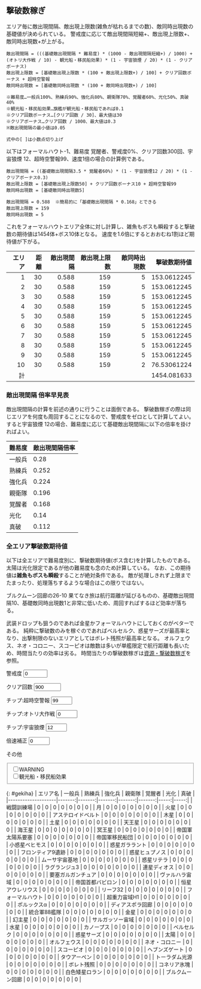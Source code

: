 ## 撃破数稼ぎ

エリア毎に敵出現間隔、敵出現上限数(雑魚が枯れるまでの数)、敵同時出現数の基礎値が決められている。
警戒度に応じて敵出現間隔短縮+、敵出現上限数+、敵同時出現数+が上がる。

```
敵出現間隔 = (((基礎敵出現間隔 * 難易度) * (1000 - 敵出現間隔短縮+) / 1000) + (オトリ大作戦 / 10) - 観光船・移民船効果) * (1 - 宇宙狼煙 / 20) * (1 - クリアボーナス)
敵出現上限数 = [基礎敵出現上限数 * (100 + 敵出現上限数+) / 100] + クリア回数ボーナス + 超時空警報
敵同時出現数 = [基礎敵同時出現数 * (100 + 敵同時出現数+) / 100]

※難易度…一般兵100%、熟練兵90%、強化兵80%、親衛隊70%、覚醒者60%、光化50%、真破40%
※観光船・移民船効果…旗艦が観光船・移民船であれば0.1
※クリア回数ボーナス…[クリア回数 / 30]、最大値は30
※クリアボーナス…クリア回数 / 1000、最大値は0.3
※敵出現間隔の最小値は0.05

式中の[ ]は小数点切り上げ
```

以下はフォーマルハウト-1、難易度 覚醒者、警戒度0%、クリア回数300回、宇宙狼煙 12、超時空警報99、速度1倍の場合の計算例である。

```
敵出現間隔 = ((基礎敵出現間隔3.5 * 覚醒者60%) * (1 - 宇宙狼煙12 / 20) * (1 - クリアボーナス0.3)
敵出現上限数 = [基礎敵出現上限数50] + クリア回数ボーナス10 + 超時空警報99
敵同時出現数 = [基礎敵同時出現数5]

敵出現間隔 = 0.588  ※簡易的に「基礎敵出現間隔 * 0.168」とできる
敵出現上限数 = 159
敵同時出現数 = 5
```

これをフォーマルハウトエリア全体に対し計算し、雑魚もボスも瞬殺すると撃破数の期待値は1454体+ボス10体となる。
速度を1.6倍にするとおおむね1割ほど期待値が下がる。

| エリア | 距離 | 敵出現間隔 | 敵出現上限数 | 敵同時出現数 | 撃破数期待値 |
|-------:|-----:|-----------:|-------------:|-------------:|-------------:|
|      1 |   30 |      0.588 |          159 |            5 |  153.0612245 |
|      2 |   30 |      0.588 |          159 |            5 |  153.0612245 |
|      3 |   30 |      0.588 |          159 |            5 |  153.0612245 |
|      4 |   30 |      0.588 |          159 |            5 |  153.0612245 |
|      5 |   30 |      0.588 |          159 |            5 |  153.0612245 |
|      6 |   30 |      0.588 |          159 |            5 |  153.0612245 |
|      7 |   30 |      0.588 |          159 |            5 |  153.0612245 |
|      8 |   30 |      0.588 |          159 |            5 |  153.0612245 |
|      9 |   30 |      0.588 |          159 |            5 |  153.0612245 |
|     10 |   30 |      0.588 |          159 |            2 |  76.53061224 |
|     計 |      |            |              |              |  1454.081633 |

### 敵出現間隔 倍率早見表

敵出現間隔の計算を前述の通りに行うことは面倒である。
撃破数稼ぎの際は同じエリアを何度も周回することになるので、警戒度をゼロとして計算してよい。
すると宇宙狼煙 12の場合、難易度に応じて基礎敵出現間隔に以下の倍率を掛ければよい。

| 難易度 | 敵出現間隔倍率 |
|--------|----------------|
| 一般兵 | 0.28           |
| 熟練兵 | 0.252          |
| 強化兵 | 0.224          |
| 親衛隊 | 0.196          |
| 覚醒者 | 0.168          |
| 光化   | 0.14           |
| 真破   | 0.112          |

### 全エリア撃破数期待値

以下は全エリアで難易度別に、撃破数期待値(ボス含む)を計算したものである。
太陽は光化限定であるが他の難易度も念のため計算している。
なお、この期待値は**雑魚もボスも瞬殺**することが絶対条件である。
敵が処理しきれず上限までたまったり、処理落ちするような場合はこの限りではない。

ブルクムーン回廊の26-10 果てなき旅は航行距離が延びるものの、基礎敵出現間隔10、基礎敵同時出現数1と非常に低いため、周回すればするほど効率が落ちる。

武装ドロップも狙うのであれば金星かフォーマルハウトにしておくのがベターである。
純粋に撃破数のみを稼ぐのであればベルセルク、惑星サーズが最高率となり、出撃制限のないエリアとしてはボレト残照が最高率となる。
オルフェウス、ネオ・コロニー、スコーピオは敵数は多いが単艦限定で航行距離も長いため、時間当たりの効率は劣る。
時間当たりの撃破数稼ぎは[資源・撃破数稼ぎ](資源・撃破数稼ぎ.md)を参照。


<form action="#" method="get" class="inline-grid grid2-auto-fr" oninput="gekiha()">

<label for="warn">警戒度</label>
<input type="number" id="warn" value="0" min="0" max="999" step="1" data-auto-cookie required>

<label for="clear">クリア回数</label>
<input type="number" id="clear" value="900" min="0" max="9999" step="1" data-auto-cookie required>

<label for="alerm">チップ:超時空警報</label>
<input type="number" id="alerm" value="99" min="0" max="99" step="1" data-auto-cookie required>

<label for="decoy">チップ:オトリ大作戦</label>
<input type="number" id="decoy" value="0" min="0" max="50" step="1" data-auto-cookie required>

<label for="smoke">チップ:宇宙狼煙</label>
<input type="number" id="smoke" value="12" min="0" max="12" step="1" data-auto-cookie required>

<label for="downrevision">倍速補正</label>
<input type="number" id="downrevision" value="0" min="0" max="99" step="1" list="downrevision-data" data-auto-cookie required>
<datalist id="downrevision-data">
	<option value="0">速度1倍</option>
	<option value="10">速度1.6倍(10%減)</option>
</datalist>

<label>その他</label>
<fieldset>
	<label><input type="checkbox" id="warning" data-auto-cookie>WARNING</label><br>
	<label><input type="checkbox" id="kankou" data-auto-cookie>観光船・移民船効果</label><br>
</fieldset>

</form>

{: #gekiha}
| エリア名           | 一般兵 | 熟練兵 | 強化兵 | 親衛隊 | 覚醒者 | 光化 | 真破 |
|--------------------|-------:|-------:|-------:|-------:|-------:|-----:|-----:|
| 戦闘訓練場         |      0 |      0 |      0 |      0 |      0 |    0 |    0 |
| 月                 |      0 |      0 |      0 |      0 |      0 |    0 |    0 |
| 火星               |      0 |      0 |      0 |      0 |      0 |    0 |    0 |
| アステロイドベルト |      0 |      0 |      0 |      0 |      0 |    0 |    0 |
| 木星               |      0 |      0 |      0 |      0 |      0 |    0 |    0 |
| 土星               |      0 |      0 |      0 |      0 |      0 |    0 |    0 |
| 天王星             |      0 |      0 |      0 |      0 |      0 |    0 |    0 |
| 海王星             |      0 |      0 |      0 |      0 |      0 |    0 |    0 |
| 冥王星             |      0 |      0 |      0 |      0 |      0 |    0 |    0 |
| 帝国軍太陽系要塞   |      0 |      0 |      0 |      0 |      0 |    0 |    0 |
| 帝国軍移民船団     |      0 |      0 |      0 |      0 |      0 |    0 |    0 |
| 小惑星ベヒモス     |      0 |      0 |      0 |      0 |      0 |    0 |    0 |
| 惑星ガララント     |      0 |      0 |      0 |      0 |      0 |    0 |    0 |
| フロンティア9遺跡  |      0 |      0 |      0 |      0 |      0 |    0 |    0 |
| 惑星ヒュプノス     |      0 |      0 |      0 |      0 |      0 |    0 |    0 |
| ムーサ宇宙基地     |      0 |      0 |      0 |      0 |      0 |    0 |    0 |
| 惑星リテラ         |      0 |      0 |      0 |      0 |      0 |    0 |    0 |
| ラグランジュ3      |      0 |      0 |      0 |      0 |      0 |    0 |    0 |
| 連星ディオス       |      0 |      0 |      0 |      0 |      0 |    0 |    0 |
| 要塞ガルガンチュア |      0 |      0 |      0 |      0 |      0 |    0 |    0 |
| ヴァルハラ宙域     |      0 |      0 |      0 |      0 |      0 |    0 |    0 |
| 帝国首都バビロン   |      0 |      0 |      0 |      0 |      0 |    0 |    0 |
| 恒星アウレリウス   |      0 |      0 |      0 |      0 |      0 |    0 |    0 |
| リーフ32           |      0 |      0 |      0 |      0 |      0 |    0 |    0 |
| フォーマルハウト   |      0 |      0 |      0 |      0 |      0 |    0 |    0 |
| 超重力宙域H1       |      0 |      0 |      0 |      0 |      0 |    0 |    0 |
| ポルックスα       |      0 |      0 |      0 |      0 |      0 |    0 |    0 |
| ディアスポラ回廊   |      0 |      0 |      0 |      0 |      0 |    0 |    0 |
| 統合軍88艦隊       |      0 |      0 |      0 |      0 |      0 |    0 |    0 |
| 金星               |      0 |      0 |      0 |      0 |      0 |    0 |    0 |
| 幻主星             |      0 |      0 |      0 |      0 |      0 |    0 |    0 |
| サルガッソー宙域   |      0 |      0 |      0 |      0 |      0 |    0 |    0 |
| 水星               |      0 |      0 |      0 |      0 |      0 |    0 |    0 |
| カノープス         |      0 |      0 |      0 |      0 |      0 |    0 |    0 |
| ベルセルク         |      0 |      0 |      0 |      0 |      0 |    0 |    0 |
| 惑星サーズ         |      0 |      0 |      0 |      0 |      0 |    0 |    0 |
| 太陽               |      0 |      0 |      0 |      0 |      0 |    0 |    0 |
| オルフェウス       |      0 |      0 |      0 |      0 |      0 |    0 |    0 |
| ネオ・コロニー     |      0 |      0 |      0 |      0 |      0 |    0 |    0 |
| スコーピオ         |      0 |      0 |      0 |      0 |      0 |    0 |    0 |
| ヘブンズゲート     |      0 |      0 |      0 |      0 |      0 |    0 |    0 |
| タウアーペン       |      0 |      0 |      0 |      0 |      0 |    0 |    0 |
| トーラダム光源     |      0 |      0 |      0 |      0 |      0 |    0 |    0 |
| ボレト残照         |      0 |      0 |      0 |      0 |      0 |    0 |    0 |
| コネリア氷塊       |      0 |      0 |      0 |      0 |      0 |    0 |    0 |
| 白色矮星ロラン     |      0 |      0 |      0 |      0 |      0 |    0 |    0 |
| ブルクムーン回廊   |      0 |      0 |      0 |      0 |      0 |    0 |    0 |

<script type="module">
import * as StageData from "./assets/stage-data.js";

const gekiha = () => {
	const gekihatbl = document.getElementById("gekiha");
	
	const warn         = parseInt(document.getElementById("warn").value);
	const clear        = parseInt(document.getElementById("clear").value);
	const alerm        = parseInt(document.getElementById("alerm").value);
	const decoy        = parseInt(document.getElementById("decoy").value);
	const smoke        = parseInt(document.getElementById("smoke").value);
	const downrevision = parseInt(document.getElementById("downrevision").value);
	const warning      = document.getElementById("warning").checked;
	const kankou       = document.getElementById("kankou").checked;
	
	const warnp = warn + (warning ? 200 : 0)
	
	const calc = (data, lvpercent) => {
		let count = 0;
		data.forEach(stage => {
			const kankaku = Math.max(0.05,
				(
					(stage.est * lvpercent) * (1000 - warnp) / 1000
					+ decoy / 10
					- (kankou ? 0.1 : 0)
				)
				* (1 - smoke / 20)
				* (1 - Math.min(0.3, clear / 1000)));
			const limit   = Math.ceil(stage.emax * (100 + warnp) / 100) + Math.min(30, Math.ceil(clear / 30)) + alerm;
			const sporn   = Math.ceil(stage.esp  * (100 + warnp) / 100);
			
			count += 1 + Math.min(limit, stage.dist / kankaku * (sporn + 1) / 2 * (100 - downrevision) / 100);
		});
		return(count);
	};
	
	gekihatbl.querySelectorAll("tbody tr").forEach(tr => {
		const name = tr.children[0].textContent;
		const data = StageData.stage_datas[name];
		tr.children[1].textContent = calc(data, 1.0).toLocaleString(undefined, {minimumFractionDigits: 0, maximumFractionDigits: 0});
		tr.children[2].textContent = calc(data, 0.9).toLocaleString(undefined, {minimumFractionDigits: 0, maximumFractionDigits: 0});
		tr.children[3].textContent = calc(data, 0.8).toLocaleString(undefined, {minimumFractionDigits: 0, maximumFractionDigits: 0});
		tr.children[4].textContent = calc(data, 0.7).toLocaleString(undefined, {minimumFractionDigits: 0, maximumFractionDigits: 0});
		tr.children[5].textContent = calc(data, 0.6).toLocaleString(undefined, {minimumFractionDigits: 0, maximumFractionDigits: 0});
		tr.children[6].textContent = calc(data, 0.5).toLocaleString(undefined, {minimumFractionDigits: 0, maximumFractionDigits: 0});
		tr.children[7].textContent = calc(data, 0.4).toLocaleString(undefined, {minimumFractionDigits: 0, maximumFractionDigits: 0});
	});
	gekihatbl.dispatchEvent(new Event("update"));
};
gekiha();

window.gekiha = gekiha;
</script>
